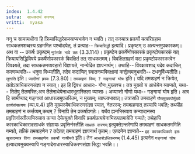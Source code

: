 ```yaml
---
index:  1.4.42
sutra:  साधकतमं करणम्
vritti:  nyasa
---
```


ननु च सामग्र्यधीना हि क्रियासिद्धरेकस्याप्यभावेन न भवति। तत् कस्यात्र प्रकर्षो यत्परिग्रहाय साधकतमशब्दस्य ग्रहममित यश्चोदयेत्, तं प्रत्याह-- `क्रियासिद्धौ` इत्यादि। प्रकृष्टम् उ अत्यन्तमुपकारकम्। अथ वा -- प्रकर्षः प्रकृष्टम् `नुपंसके भावे क्तः` (3.3.114)। प्रकृष्टेन प्रकर्षेणोपकारकं प्रकृष्टोपकारकं यत् क्रियायसिद्धिविषये प्रकर्षेणोपकारकं विवक्षितं तत् साधकतमम्। विवक्षितग्रहणं यदा प्रकृष्टोपकारकत्वेन विवक्ष्यते, तदा साधकतमव्यवहारो विज्ञायते, नान्येदित ज्ञापनार्थम्। तथाहि-- विवक्षावशाद् यदेव कदाचित् करणम्भवति-- धनुषा विध्यतीति, तदेव कदाचित् स्वातन्त्र्यविवक्षायां कर्त्तृत्वमनुभवति-- टधनुर्विध्यतीति। `लुनाति` इति। `प्वादीनां ह्रस्वः` (7.3.80)।
`तमब्ग्रहणं किम् ? गङ्गायां घोषः` इति। यदि तमब्ग्रहणं न क्रियेत, ततोऽत्राधिकरणसंज्ञा न स्यात्। इह हि द्विवध आधारः- गौणः,मुख्यश्च। तत्र मुख्यो य आधेयेन व्याप्यते, यथा-- तिलेषु तैलमस्ति;अत्र तैलेनाधेयेनाधारभूतास्तिला व्याप्ताः। अव्याप्तो गौणो यथा-- गङ्गायां घोष इति। अत्र हि सामीप्याद् गङ्गायां आधारत्वमुपचरितम्, न मुख्यम्; व्याप्त्यभावात्। तत्रासति तमब्ग्रहणे `गौणमुख्ययोर्मुख्ये कार्यसंम्प्रत्ययः` (व्या.प.4) इति मुख्यस्यैवाधिकरणसंज्ञा स्यात्, नेतरस्य; तमब्ग्रहणात् तस्यापि भवति; तथपीह तमब्ग्रहणं न कर्त्तव्यम्,कथम् ? विनापि तेन प्रकर्षावगतेः। यथैव ह्यनभिरूपाय कन्यादानस्य प्रवृत्तिर्नास्तीत्यभिरूपाय कन्या देयेत्युक्ते विनापि प्रकर्षप्रत्ययेनाभिरूपतमायेति गम्यते; तथेहापि कारकाधिकारादसाधके संज्ञायाः प्रवृत्तिर्नस्तीति `साधकं करणम्` इत्युक्तेऽन्तरेणापि तमब्ग्रहणं साधकतममिति गम्यते, तत्किं तमब्ग्रहणेन ? तदेतत् तमब्ग्रहणं ज्ञापनार्थं कृतम्। एतदनेन ज्ञाप्यते-- `इह कारकाधिकारे इतः सूत्रादन्यत्र विना तमब्ग्रहणेन प्रकर्षो नाश्रीयते` इति। तेन `आधारोऽधिकरणम्` (1.4.45) इत्यनेन `गङ्गायां घोषः` इत्यादावमुख्यस्यापि गङ्गादेराधारस्याधिकरणसंज्ञा सिद्धा भवति।।

